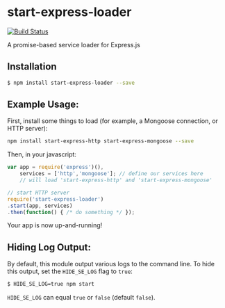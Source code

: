 # start-express-loader
[![Build Status](https://travis-ci.org/jpstevens/start-express-loader.svg?branch=master)](https://travis-ci.org/jpstevens/start-express-loader)

A promise-based service loader for Express.js

## Installation

```bash
$ npm install start-express-loader --save
```

## Example Usage:

First, install some things to load (for example, a Mongoose connection, or HTTP server):

```bash
npm install start-express-http start-express-mongoose --save
```

Then, in your javascript:

```javascript
var app = require('express')(),
    services = ['http','mongoose']; // define our services here
    // will load 'start-express-http' and 'start-express-mongoose'

// start HTTP server
require('start-express-loader')
.start(app, services)
.then(function() { /* do something */ });
```

Your app is now up-and-running!

## Hiding Log Output:

By default, this module output various logs to the command line. To hide this output, set the `HIDE_SE_LOG` flag to `true`:

```bash
$ HIDE_SE_LOG=true npm start
```

`HIDE_SE_LOG` can equal `true` or `false` (default `false`).

